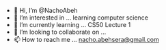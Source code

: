 - 👋 Hi, I’m @NachoAbeh
- 👀 I’m interested in ... learning computer science
- 🌱 I’m currently learning ... CS50 Lecture 1 
- 💞️ I’m looking to collaborate on ...
- 📫 How to reach me ... nacho.abehsera@gmail.com

<!---
NachoAbeh/NachoAbeh is a ✨ special ✨ repository because its `README.md` (this file) appears on your GitHub profile.
You can click the Preview link to take a look at your changes.
--->
